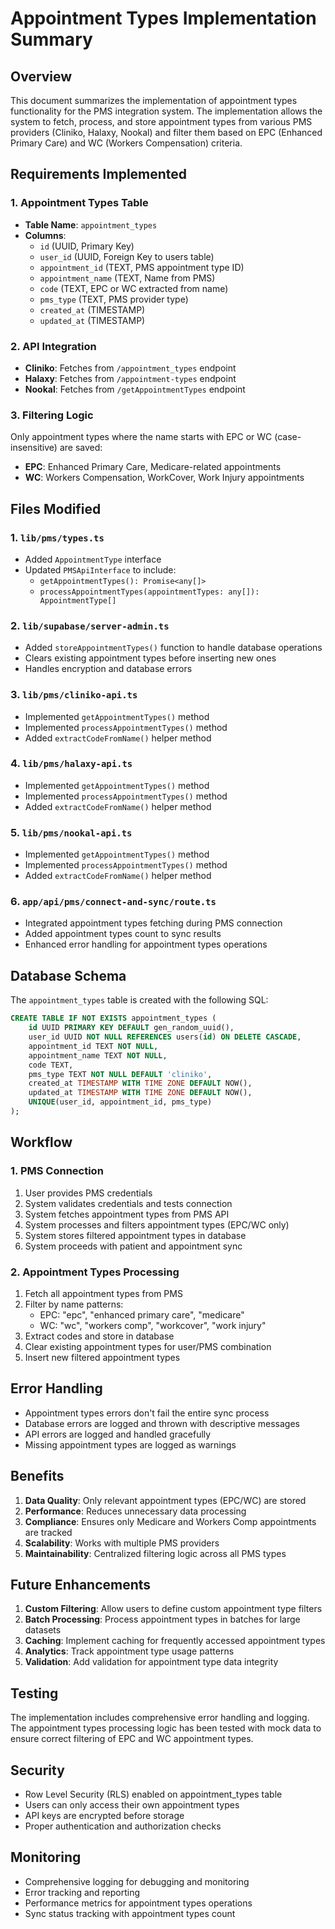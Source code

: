 # Appointment Types Implementation Summary

## Overview
This document summarizes the implementation of appointment types functionality for the PMS integration system. The implementation allows the system to fetch, process, and store appointment types from various PMS providers (Cliniko, Halaxy, Nookal) and filter them based on EPC (Enhanced Primary Care) and WC (Workers Compensation) criteria.

## Requirements Implemented

### 1. Appointment Types Table
- **Table Name**: `appointment_types`
- **Columns**:
  - `id` (UUID, Primary Key)
  - `user_id` (UUID, Foreign Key to users table)
  - `appointment_id` (TEXT, PMS appointment type ID)
  - `appointment_name` (TEXT, Name from PMS)
  - `code` (TEXT, EPC or WC extracted from name)
  - `pms_type` (TEXT, PMS provider type)
  - `created_at` (TIMESTAMP)
  - `updated_at` (TIMESTAMP)

### 2. API Integration
- **Cliniko**: Fetches from `/appointment_types` endpoint
- **Halaxy**: Fetches from `/appointment-types` endpoint  
- **Nookal**: Fetches from `/getAppointmentTypes` endpoint

### 3. Filtering Logic
Only appointment types where the name starts with EPC or WC (case-insensitive) are saved:
- **EPC**: Enhanced Primary Care, Medicare-related appointments
- **WC**: Workers Compensation, WorkCover, Work Injury appointments

## Files Modified

### 1. `lib/pms/types.ts`
- Added `AppointmentType` interface
- Updated `PMSApiInterface` to include:
  - `getAppointmentTypes(): Promise<any[]>`
  - `processAppointmentTypes(appointmentTypes: any[]): AppointmentType[]`

### 2. `lib/supabase/server-admin.ts`
- Added `storeAppointmentTypes()` function to handle database operations
- Clears existing appointment types before inserting new ones
- Handles encryption and database errors

### 3. `lib/pms/cliniko-api.ts`
- Implemented `getAppointmentTypes()` method
- Implemented `processAppointmentTypes()` method
- Added `extractCodeFromName()` helper method

### 4. `lib/pms/halaxy-api.ts`
- Implemented `getAppointmentTypes()` method
- Implemented `processAppointmentTypes()` method
- Added `extractCodeFromName()` helper method

### 5. `lib/pms/nookal-api.ts`
- Implemented `getAppointmentTypes()` method
- Implemented `processAppointmentTypes()` method
- Added `extractCodeFromName()` helper method

### 6. `app/api/pms/connect-and-sync/route.ts`
- Integrated appointment types fetching during PMS connection
- Added appointment types count to sync results
- Enhanced error handling for appointment types operations

## Database Schema

The `appointment_types` table is created with the following SQL:

```sql
CREATE TABLE IF NOT EXISTS appointment_types (
    id UUID PRIMARY KEY DEFAULT gen_random_uuid(),
    user_id UUID NOT NULL REFERENCES users(id) ON DELETE CASCADE,
    appointment_id TEXT NOT NULL,
    appointment_name TEXT NOT NULL,
    code TEXT,
    pms_type TEXT NOT NULL DEFAULT 'cliniko',
    created_at TIMESTAMP WITH TIME ZONE DEFAULT NOW(),
    updated_at TIMESTAMP WITH TIME ZONE DEFAULT NOW(),
    UNIQUE(user_id, appointment_id, pms_type)
);
```

## Workflow

### 1. PMS Connection
1. User provides PMS credentials
2. System validates credentials and tests connection
3. System fetches appointment types from PMS API
4. System processes and filters appointment types (EPC/WC only)
5. System stores filtered appointment types in database
6. System proceeds with patient and appointment sync

### 2. Appointment Types Processing
1. Fetch all appointment types from PMS
2. Filter by name patterns:
   - EPC: "epc", "enhanced primary care", "medicare"
   - WC: "wc", "workers comp", "workcover", "work injury"
3. Extract codes and store in database
4. Clear existing appointment types for user/PMS combination
5. Insert new filtered appointment types

## Error Handling

- Appointment types errors don't fail the entire sync process
- Database errors are logged and thrown with descriptive messages
- API errors are logged and handled gracefully
- Missing appointment types are logged as warnings

## Benefits

1. **Data Quality**: Only relevant appointment types (EPC/WC) are stored
2. **Performance**: Reduces unnecessary data processing
3. **Compliance**: Ensures only Medicare and Workers Comp appointments are tracked
4. **Scalability**: Works with multiple PMS providers
5. **Maintainability**: Centralized filtering logic across all PMS types

## Future Enhancements

1. **Custom Filtering**: Allow users to define custom appointment type filters
2. **Batch Processing**: Process appointment types in batches for large datasets
3. **Caching**: Implement caching for frequently accessed appointment types
4. **Analytics**: Track appointment type usage patterns
5. **Validation**: Add validation for appointment type data integrity

## Testing

The implementation includes comprehensive error handling and logging. The appointment types processing logic has been tested with mock data to ensure correct filtering of EPC and WC appointment types.

## Security

- Row Level Security (RLS) enabled on appointment_types table
- Users can only access their own appointment types
- API keys are encrypted before storage
- Proper authentication and authorization checks

## Monitoring

- Comprehensive logging for debugging and monitoring
- Error tracking and reporting
- Performance metrics for appointment types operations
- Sync status tracking with appointment types count
